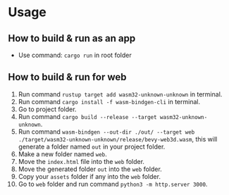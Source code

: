 # Usage

## How to build & run as an app

- Use command: `cargo run` in root folder

## How to build & run for web

1. Run command `rustup target add wasm32-unknown-unknown` in terminal.
2. Run command `cargo install -f wasm-bindgen-cli` in terminal.
3. Go to project folder.
4. Run command `cargo build --release --target wasm32-unknown-unknown`.
5. Run command `wasm-bindgen --out-dir ./out/ --target web ./target/wasm32-unknown-unknown/release/bevy-web3d.wasm`, this will generate a folder named `out` in your project folder.
6. Make a new folder named `web`.
7. Move the `index.html` file into the `web` folder.
8. Move the generated folder `out` into the `web` folder.
9. Copy your `assets` folder if any into the `web` folder.
10. Go to `web` folder and run command `python3 -m http.server 3000`.
